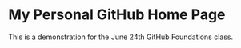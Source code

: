 # My Personal GitHub Home Page

This is a demonstration for the June 24th GitHub Foundations class.
